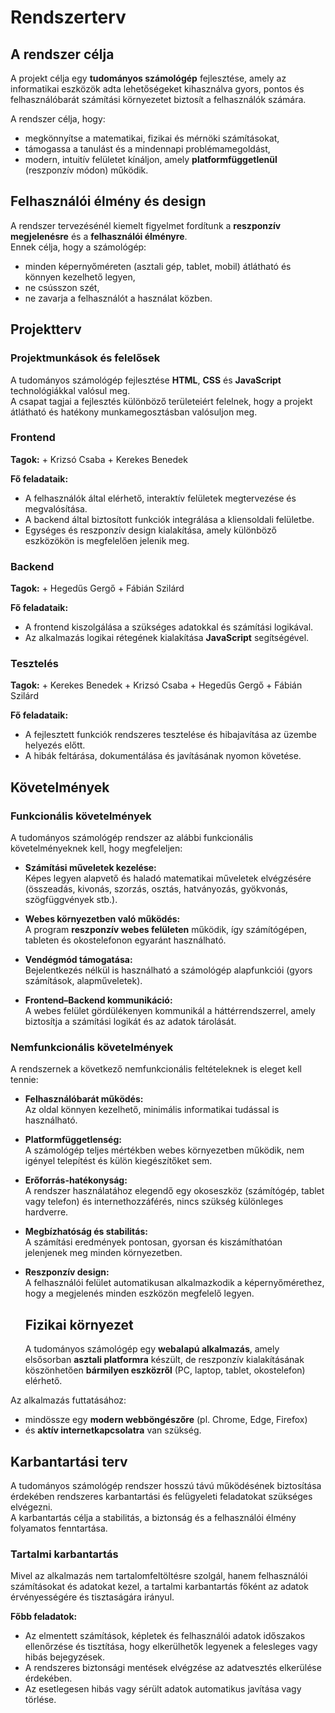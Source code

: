 # Rendszerterv

## A rendszer célja
A projekt célja egy **tudományos számológép** fejlesztése, amely az informatikai eszközök adta lehetőségeket kihasználva gyors, pontos és felhasználóbarát számítási környezetet biztosít a felhasználók számára.  

A rendszer célja, hogy:
- megkönnyítse a matematikai, fizikai és mérnöki számításokat,  
- támogassa a tanulást és a mindennapi problémamegoldást,  
- modern, intuitív felületet kínáljon, amely **platformfüggetlenül** (reszponzív módon) működik.

## Felhasználói élmény és design

A rendszer tervezésénél kiemelt figyelmet fordítunk a **reszponzív megjelenésre** és a **felhasználói élményre**.  
Ennek célja, hogy a számológép:
- minden képernyőméreten (asztali gép, tablet, mobil) átlátható és könnyen kezelhető legyen,  
- ne csússzon szét,  
- ne zavarja a felhasználót a használat közben.

## Projektterv

### Projektmunkások és felelősek

A tudományos számológép fejlesztése **HTML**, **CSS** és **JavaScript** technológiákkal valósul meg.  
A csapat tagjai a fejlesztés különböző területeiért felelnek, hogy a projekt átlátható és hatékony munkamegosztásban valósuljon meg.

### Frontend

**Tagok:**
    + Krizsó Csaba
    + Kerekes Benedek

**Fő feladataik:**
- A felhasználók által elérhető, interaktív felületek megtervezése és megvalósítása.  
- A backend által biztosított funkciók integrálása a kliensoldali felületbe.  
- Egységes és reszponzív design kialakítása, amely különböző eszközökön is megfelelően jelenik meg.

### Backend

**Tagok:**
    + Hegedűs Gergő
    + Fábián Szilárd

**Fő feladataik:**
- A frontend kiszolgálása a szükséges adatokkal és számítási logikával.  
- Az alkalmazás logikai rétegének kialakítása **JavaScript** segítségével.

### Tesztelés

**Tagok:**
    + Kerekes Benedek
    + Krizsó Csaba
    + Hegedűs Gergő
    + Fábián Szilárd

**Fő feladataik:**
- A fejlesztett funkciók rendszeres tesztelése és hibajavítása az üzembe helyezés előtt.  
- A hibák feltárása, dokumentálása és javításának nyomon követése.

## Követelmények

### Funkcionális követelmények

A tudományos számológép rendszer az alábbi funkcionális követelményeknek kell, hogy megfeleljen:

- **Számítási műveletek kezelése:**  
  Képes legyen alapvető és haladó matematikai műveletek elvégzésére (összeadás, kivonás, szorzás, osztás, hatványozás, gyökvonás, szögfüggvények stb.).  
   

- **Webes környezetben való működés:**  
  A program **reszponzív webes felületen** működik, így számítógépen, tableten és okostelefonon egyaránt használható.  

- **Vendégmód támogatása:**  
  Bejelentkezés nélkül is használható a számológép alapfunkciói (gyors számítások, alapműveletek).  
 

- **Frontend–Backend kommunikáció:**  
  A webes felület gördülékenyen kommunikál a háttérrendszerrel, amely biztosítja a számítási logikát és az adatok tárolását.


### Nemfunkcionális követelmények

A rendszernek a következő nemfunkcionális feltételeknek is eleget kell tennie:
   

- **Felhasználóbarát működés:**  
  Az oldal könnyen kezelhető, minimális informatikai tudással is használható.  

- **Platformfüggetlenség:**  
  A számológép teljes mértékben webes környezetben működik, nem igényel telepítést és külön kiegészítőket sem.  

- **Erőforrás-hatékonyság:**  
  A rendszer használatához elegendő egy okoseszköz (számítógép, tablet vagy telefon) és internethozzáférés, nincs szükség különleges hardverre.  

- **Megbízhatóság és stabilitás:**  
  A számítási eredmények pontosan, gyorsan és kiszámíthatóan jelenjenek meg minden környezetben.  

- **Reszponzív design:**  
  A felhasználói felület automatikusan alkalmazkodik a képernyőmérethez, hogy a megjelenés minden eszközön megfelelő legyen.  

  ## Fizikai környezet

  A tudományos számológép egy **webalapú alkalmazás**, amely elsősorban **asztali platformra** készült, de reszponzív kialakításának köszönhetően **bármilyen eszközről** (PC, laptop, tablet, okostelefon) elérhető.

Az alkalmazás futtatásához:
- mindössze egy **modern webböngészőre** (pl. Chrome, Edge, Firefox)  
- és **aktív internetkapcsolatra** van szükség.

## Karbantartási terv

A tudományos számológép rendszer hosszú távú működésének biztosítása érdekében rendszeres karbantartási és felügyeleti feladatokat szükséges elvégezni.  
A karbantartás célja a stabilitás, a biztonság és a felhasználói élmény folyamatos fenntartása.

### Tartalmi karbantartás

Mivel az alkalmazás nem tartalomfeltöltésre szolgál, hanem felhasználói számításokat és adatokat kezel, a tartalmi karbantartás főként az adatok érvényességére és tisztaságára irányul.

**Főbb feladatok:**
- Az elmentett számítások, képletek és felhasználói adatok időszakos ellenőrzése és tisztítása, hogy elkerülhetők legyenek a felesleges vagy hibás bejegyzések.  
- A rendszeres biztonsági mentések elvégzése az adatvesztés elkerülése érdekében.  
- Az esetlegesen hibás vagy sérült adatok automatikus javítása vagy törlése.

